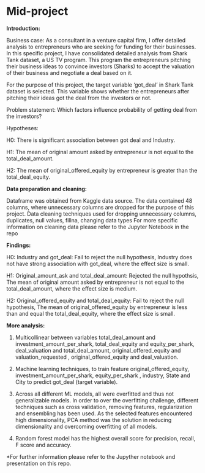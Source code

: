 # Mid-project

**Introduction:** 

Business case: As a consultant in a venture capital firm, I offer detailed analysis to entrepreneurs who are seeking for funding for their businesses. In this specific project, I have consolidated detailed analysis from Shark Tank dataset, a US TV program. This program the entrepreneurs pitching their business ideas to convince investors (Sharks) to accept the valuation of their business and negotiate a deal based on it.

For the purpose of this project, the target variable ‘got_deal’ in Shark Tank dataset is selected. This variable shows whether the entrepreneurs after pitching their ideas got the deal from the investors or not.

Problem statement: Which factors influence probability of getting deal from the investors?

Hypotheses:

H0: There is significant association between got deal and Industry.

H1: The mean of original amount asked by entrepreneur is not equal to the total_deal_amount.

H2: The mean of original_offered_equity by entrepreneur is greater than the total_deal_equity.

**Data preparation and cleaning:**

Dataframe was obtained from Kaggle data source.  The data contained 48 columns, where unnecessary columns are dropped for the purpose of this project. Data cleaning techniques used for dropping unnecessary columns, duplicates, null values, fillna, changing data types
For more specific information on cleaning data please refer to the Jupyter Notebook in the repo

**Findings:**

H0: Industry and got_deal: Fail to reject the null hypothesis, Industry does not have strong association with got_deal, where the effect size is small. 

H1: Original_amount_ask and total_deal_amount: Rejected the null hypothsis, The mean of original amount asked by entrepreneur is not equal to the total_deal_amount, where the effect size is medium. 

H2: Original_offered_equity and total_deal_equity: Fail to reject the null hypothesis, The mean of original_offered_equity by entrepreneur is less than and equal the total_deal_equity, where the effect size is small. 

**More analysis:**

1.	Multicollinear between variables total_deal_amount and investment_amount_per_shark, total_deal_equity and equity_per_shark, deal_valuation and total_deal_amount, original_offered_equity and valuation_requested , original_offered_equity and deal_valuation. 

2.	Machine learning techniques, to train feature original_offered_equity, investment_amount_per_shark, equity_per_shark , industry, State and City to predict got_deal (target variable). 

3.	Across all different ML models, all were overfitted and thus not generalizable models. In order to over the overfitting challenge, different techniques such as cross validation, removing features, regularization and ensembling has been used. As the selected features encountered high dimensionality, PCA method was the solution in reducing dimensionality and overcoming overfitting of all models. 

4.	Random forest model has the highest overall score for precision, recall, F score and accuracy. 

*For further information please refer to the Jupyther notebook and presentation on this repo.
